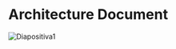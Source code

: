 Architecture Document
=====================
![Diapositiva1](https://user-images.githubusercontent.com/45998262/115135607-5820cc80-9fdf-11eb-8d75-0af538eed67b.png)
